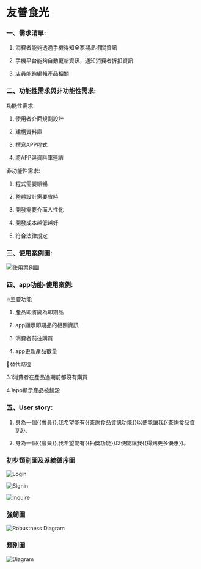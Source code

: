 # 友善食光

### 一、需求清單:

1. 消費者能夠透過手機得知全家期品相關資訊

2. 手機平台能夠自動更新資訊，通知消費者折扣資訊

3. 店員能夠編輯產品相關

### 二、功能性需求與非功能性需求:

功能性需求:

1. 使用者介面規劃設計

2. 建構資料庫

3. 撰寫APP程式

4. 將APP與資料庫連結


非功能性需求:

1. 程式需要順暢

2. 整體設計需要省時

3. 開發需要介面人性化

4. 開發成本越低越好

5. 符合法律規定

### 三、使用案例圖:
![使用案例圖](使用案例圖.png)

### 四、app功能-使用案例:

                                 
🔥主要功能 

1. 產品即將變為即期品                                     

2. app顯示即期品的相關資訊

3. 消費者前往購買
 
4. app更新產品數量

🌊替代路徑

3.1消費者在產品過期前都沒有購買 

4.1app顯示產品被銷毀

### 五、User story:

1. 身為一個{{會員}},我希望能有{{查詢食品資訊功能}}以便能讓我{{查詢食品資訊}}。

2. 身為一個{{會員}},我希望能有{{抽獎功能}}以便能讓我{{得到更多優惠}}。

### 初步類別圖及系統循序圖

![Login](login.png)

![Signin](Signin2.png)

![Inquire](Inquire.png)

### 強韌圖

![Robustness Diagram](Robustness.png)


### 類別圖

![Diagram](MidPresentation.png)
